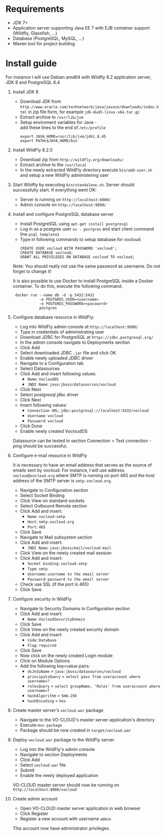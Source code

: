 Requirements
============

- JDK 7+
- Application server supporting Java EE 7 with EJB container support (Wildfly, Glassfish, ...)
- Database (PostgreSQL, MySQL, ...)
- Maven tool for project building

Install guide
=============
For instance I will use Debian amd64 with Wildfly 8.2 application server, JDK 8 and PostgreSQL 8.4

1. Install JDK 8

   - Download JDK from
        `http://www.oracle.com/technetwork/java/javase/downloads/index.html`
        in zip file form, for example `jdk-8u45-linux-x64.tar.gz`
   - Extract archive to `/usr/lib/jvm`
   - Setup enviroment variables for Java -  
   add these lines to the end of `/etc/profile`
        ```
        export JAVA_HOME=/usr/lib/jvm/jdk1.8.45        
        export PATH=$JAVA_HOME/bin
        ```
        
2. Install WildFly 8.2.0

   - Download zip from `http://wildfly.org/downloads/`
   - Extract archive to the `/usr/local`
   - In the newly extracted WildFly directory execute `bin/add-user.sh` and setup a new WildFly administering user
   
3. Start Wildfly by executing `bin/standalone.sh`. Server should successfully start. If everything went OK:

   - Server is running on `http://localhost:8080/`
   - Admin console on `http://localhost:9990/`

4. Install and configure PostgreSQL database server

   - Install PostgreSQL using `apt-get install postgresql`
   - Log in as a postgres user `su - postgres` and start client command line `psql template1` 
   - Type in following commands to setup database for vocloud:
       ```
       CREATE USER vocloud WITH PASSWORD 'vocloud';
       CREATE DATABASE vocloud;
       GRANT ALL PRIVILEGES ON DATABASE vocloud TO vocloud;
       ```
   Note: You should really not use the same password as username. Do not forget to change it!
    
   It is also possible to use Docker to install PostgreSQL inside a Docker container. To do this, 
   execute the following command:
   
   ```
    docker run --name db -d -p 5432:5432
               -e POSTGRES_USER=<username> 
               -e POSTGRES_PASSWORD=<password>
               postgres
    ```

5. Configure database resource in WildFly:
	
   - Log into WildFly admin console at `http://localhost:9990/`
   - Type in credentials of administrating user   
   - Download JDBC for PostgreSQL at `https://jdbc.postgresql.org/`
   - In the admin console navigate to Deployments section
   - Click Add
   - Select downloaded JDBC `.jar` file and click OK
   - Enable newly uploaded JDBC driver
   - Navigate to a Configuration tab
   - Select Datasources
   - Click Add and insert following values:
        - `Name`: `VocloudDS`
        - `JNDI Name`: `java:jboss/datasources/vocloud`
   - Click Next
   - Select postgresql jdbc driver
   - Click Next
   - Insert following values:
        - `Connection URL`: `jdbc:postgresql://localhost:5432/vocloud`
        - `Username`: `vocloud`
        - `Password`: `vocloud`
   - Click Done
   - Enable newly created VocloudDS
   
   Datasource can be tested in section Connection > Test connection - ping should be successful.

6. Configure e-mail resource in WildFly
    
   It is necessary to have an email address that serves as the source of emails sent by vocloud. For instance, I will use address `vocloud@vocloud.org` where SMTP is running on port 465 and the host address of the SMTP server is `smtp.vocloud.org`.
    
   - Navigate to Configuration section
   - Select Socket Binding
   - Click View on standard-sockets
   - Select Outbound Remote section
   - Click Add and insert:
        - `Name`: `vocloud-smtp`
        - `Host`: `smtp.vocloud.org`
        - `Port`: `465`
   - Click Save
   - Navigate to Mail subsystem section
   - Click Add and insert:
        - `JNDI Name`: `java:jboss/mail/vocloud-mail`
   - Click View on the newly created mail session
   - Click Add and insert:
        - `Socket binding`: `vocloud-smtp`
        - `Type`: `smtp`
        - `Username`: `username to the email server`
        - `Password`: `password to the email server`
   - Check use SSL (if the port is 465)
   - Click Save

7. Configure security in WildFly

    - Navigate to Security Domains in Configuration section
    - Click Add and insert:
        - `Name`: `VocloudSecurityDomain`
    - Click Save
    - Click View on the newly created security domain
    - Click Add and insert:
        - `Code`: `Database`
        - `Flag`: `required`
    - Click Save
    - Now click on the newly created Login module
    - Click on Module Options
    - Add the following key=value pairs:
        - `dsJndiName` = `java:jboss/datasources/vocloud`
        - `principalsQuery` = `select pass from useraccount where username=?`
        - `rolesQuery` = `select groupName, 'Roles' from useraccount where username=?`
        - `hashAlgorithm` = `SHA-256`
        - `hashEncoding` = `hex`

8. Create master server's `vocloud.war` package
    - Navigate to the VO-CLOUD's master server application's directory
    - Execute `mvn package`
    - Package should be now created in `target/vocloud.war` 

9. Deploy `vocloud.war` package to the WildFly server

    - Log into the WildFly's admin console
    - Navigate to section Deployments
    - Click Add
    - Select `vocloud.war` file
    - Submit
    - Enable the newly deployed application
    
    VO-CLOUD master server should now be running on `http://localhost:8080/vocloud`
   
10. Create admin account

    - Open VO-CLOUD master server application in web browser 
    - Click Register
    - Register a new account with username `admin`
    
    This account now have administrator privileges.
